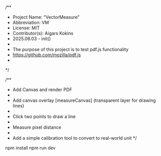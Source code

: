 /**
 * Project Name: “VectorMeasure”
 * Abbreviation: VM
 * License: MIT
 * Contributor(s): Aigars Kokins
 * 2025.06.03 - init()
 *
 * The purpose of this project is to test pdf.js functionality
 * https://github.com/mozilla/pdf.js
 *
 */

/**
 * Add Canvas and render PDF
 *
 * Add canvas overlay [measureCanvas] (transparent layer for drawing lines)
 *
 * Click two points to draw a line
 *
 * Measure pixel distance
 *
 * Add a simple calibration tool to convert to real-world unit
 */

npm install
npm run dev

[//]: # (npx @tailwindcss/cli -i ./src/input.css -o ./docs/style.css --watch)